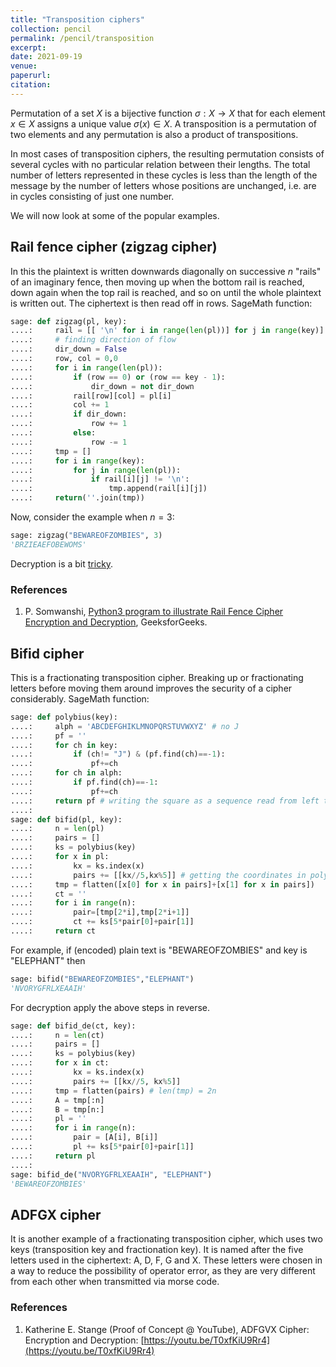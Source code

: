 ```yaml
---
title: "Transposition ciphers"
collection: pencil
permalink: /pencil/transposition
excerpt:
date: 2021-09-19
venue: 
paperurl: 
citation: 
---
```

 
Permutation of a set $X$ is a bijective function $\sigma : X \to X$ that for each element $x \in X$ assigns a unique value $\sigma(x) \in X$. A transposition is a permutation of two elements and any permutation is also a product of transpositions.

In most cases of transposition ciphers, the resulting permutation consists of several cycles with no particular relation between their lengths. The total number of letters represented in these cycles is less than the length of the message by the number of letters whose positions are unchanged, i.e. are in cycles consisting of just one number.

We will now look at some of the popular examples.

## Rail fence cipher (zigzag cipher)
In this the plaintext is written downwards diagonally on successive $n$ "rails" of an imaginary fence, then moving up when the bottom rail is reached, down again when the top rail is reached, and so on until the whole plaintext is written out. The ciphertext is then read off in rows. SageMath function:

`````python
sage: def zigzag(pl, key):
....:     rail = [[ '\n' for i in range(len(pl))] for j in range(key)] 
....:     # finding direction of flow 
....:     dir_down = False 
....:     row, col = 0,0 
....:     for i in range(len(pl)): 
....:         if (row == 0) or (row == key - 1): 
....:             dir_down = not dir_down 
....:         rail[row][col] = pl[i] 
....:         col += 1 
....:         if dir_down: 
....:             row += 1 
....:         else: 
....:             row -= 1 
....:     tmp = [] 
....:     for i in range(key): 
....:         for j in range(len(pl)): 
....:             if rail[i][j] != '\n': 
....:                 tmp.append(rail[i][j]) 
....:     return(''.join(tmp))
`````

Now, consider the example when $n=3$:

`````python
sage: zigzag("BEWAREOFZOMBIES", 3)
'BRZIEAEFOBEWOMS'
`````

Decryption is a bit [tricky](https://en.wikipedia.org/wiki/Rail_fence_cipher#Decryption).

### References
1. P. Somwanshi, [Python3 program to illustrate Rail Fence Cipher Encryption and Decryption](https://www.geeksforgeeks.org/rail-fence-cipher-encryption-decryption/), GeeksforGeeks.

## Bifid cipher
This is a fractionating transposition cipher. Breaking up or fractionating letters before moving them around improves the security of a cipher considerably. SageMath function:

`````python
sage: def polybius(key): 
....:     alph = 'ABCDEFGHIKLMNOPQRSTUVWXYZ' # no J  
....:     pf = ''  
....:     for ch in key:  
....:         if (ch!= "J") & (pf.find(ch)==-1):  
....:             pf+=ch  
....:     for ch in alph:  
....:         if pf.find(ch)==-1:  
....:             pf+=ch   
....:     return pf # writing the square as a sequence read from left to right
....:
sage: def bifid(pl, key): 
....:     n = len(pl) 
....:     pairs = [] 
....:     ks = polybius(key) 
....:     for x in pl: 
....:         kx = ks.index(x) 
....:         pairs += [[kx//5,kx%5]] # getting the coordinates in polybius square
....:     tmp = flatten([x[0] for x in pairs]+[x[1] for x in pairs]) 
....:     ct = '' 
....:     for i in range(n): 
....:         pair=[tmp[2*i],tmp[2*i+1]] 
....:         ct += ks[5*pair[0]+pair[1]] 
....:     return ct
`````

For example, if (encoded) plain text is "BEWAREOFZOMBIES" and key is "ELEPHANT" then

`````python
sage: bifid("BEWAREOFZOMBIES","ELEPHANT")
'NVORYGFRLXEAAIH'
`````
For decryption apply the above steps in reverse.

`````python
sage: def bifid_de(ct, key): 
....:     n = len(ct) 
....:     pairs = [] 
....:     ks = polybius(key) 
....:     for x in ct: 
....:         kx = ks.index(x) 
....:         pairs += [[kx//5, kx%5]] 
....:     tmp = flatten(pairs) # len(tmp) = 2n
....:     A = tmp[:n] 
....:     B = tmp[n:] 
....:     pl = '' 
....:     for i in range(n): 
....:         pair = [A[i], B[i]] 
....:         pl += ks[5*pair[0]+pair[1]] 
....:     return pl 
....:
sage: bifid_de("NVORYGFRLXEAAIH", "ELEPHANT")
'BEWAREOFZOMBIES'
`````

## ADFGX cipher
It is another example of a fractionating transposition cipher, which uses two keys (transposition key and fractionation key). It is named after the five letters used in the ciphertext: A, D, F, G and X. These letters were chosen in a way to reduce the possibility of operator error, as they are very different from each other when transmitted via morse code.

### References
1. Katherine E. Stange (Proof of Concept @ YouTube), ADFGVX Cipher: Encryption and Decryption: [https://youtu.be/T0xfKiU9Rr4](https://youtu.be/T0xfKiU9Rr4) 
